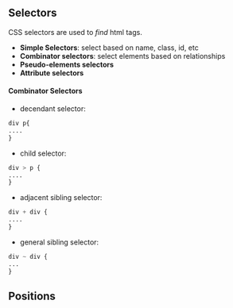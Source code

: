 
## Selectors

CSS selectors are used to *find* html tags.

* **Simple Selectors**: select based on name, class, id, etc
* **Combinator selectors**: select elements based on relationships
* **Pseudo-elements selectors**
* **Attribute selectors**

#### Combinator Selectors

* decendant selector:
```CSS
div p{
....
}
```

* child selector:

```CSS
div > p {
....
}
```

* adjacent sibling selector:

```CSS
div + div {
....
}
```

* general sibling selector:
```CSS
div ~ div {
...
}
```






## Positions

